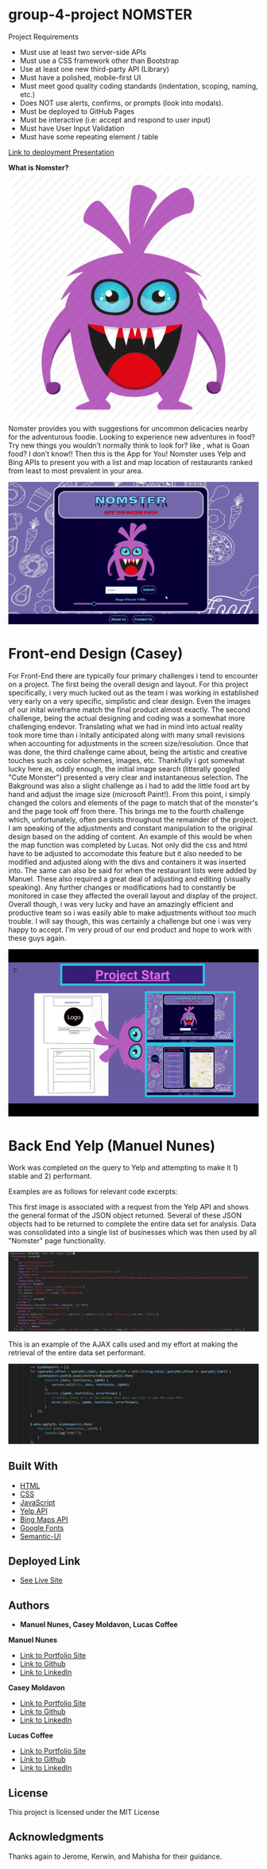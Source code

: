 # group-4-project NOMSTER
Project Requirements
- Must use at least two server-side APIs
- Must use a CSS framework other than Bootstrap
- Use at least one new third-party API (Library)
- Must have a polished, mobile-first UI
- Must meet good quality coding standards (indentation, scoping, naming, etc.)
- Does NOT use alerts, confirms, or prompts (look into modals). 
- Must be deployed to GitHub Pages
- Must be interactive (i.e: accept and respond to user input)
- Must have User Input Validation
- Must have some repeating element / table

[Link to deployment Presentation](https://docs.google.com/presentation/d/1-0gOvWei5pVjOt75WLYcv4okRsctA2LJCFRDzzSyaiU/edit?usp=sharing)

**What is Nomster?**
![Nomster-monster](assets/images/monster-1.png)
Nomster provides you with suggestions for uncommon delicacies nearby for the adventurous foodie. Looking to experience new adventures in food? Try new things you wouldn’t normally think to look for? like , what is Goan food? I don’t know!!
Then this is the App for You!
Nomster uses Yelp and Bing APIs to present you with a list and map location of restaurants ranked from least to most prevalent in your area. 

![Nomster-gif](assets/images/nomster-gif.gif)


# Front-end Design (Casey)

For Front-End there are typically four primary challenges i tend to encounter on a project. The first being the overall design and layout. For this project specifically, i very much lucked out as the team i was working in established very early on a very specific, simplistic and clear design. Even the images of our inital wireframe match the final product almost exactly. The second challenge, being the actual designing and coding was a somewhat more challenging endevor. Translating what we had in mind into actual reality took more time than i initally anticipated along with many small revisions when accounting for adjustments in the screen size/resolution. Once that was done, the third challenge came about, being the artistic and creative touches such as color schemes, images, etc. Thankfully i got somewhat lucky here as, oddly enough, the initial image search (litterally googled "Cute Monster") presented a very clear and instantaneous selection. The Bakground was also a slight challenge as i had to add the little food art by hand and adjust the image size (microsoft Paint!). From this point, i simply changed the colors and elements of the page to match that of the monster's and the page took off from there. This brings me to the fourth challenge which, unfortunately, often persists throughout the remainder of the project. I am speaking of the adjustments and constant manipulation to the original design based on the adding of content. An example of this would be when the map function was completed by Lucas. Not only did the css and html have to be adjusted to accomodate this feature but it also needed to be modified and adjusted along with the divs and containers it was inserted into. The same can also be said for when the restaurant lists were added by Manuel. These also required a great deal of adjusting and editing (visually speaking). Any further changes or modifications had to constantly be monitored in case they affected the overall layout and display of the project. Overall though, i was very lucky and have an amazingly efficient and productive team so i was easily able to make adjustments without too much trouble. I will say though, this was certainly a challenge but one i was very happy to accept. I'm very proud of our end product and hope to work with these guys again.

![wireframe](assets/images/wire-frame-compare.jpg)

# Back End Yelp (Manuel Nunes)

Work was completed on the query to Yelp and attempting to make it 1) stable and 2) performant.

Examples are as follows for relevant code excerpts:

This first image is associated with a request from the Yelp API and shows the general format of the JSON object returned.
Several of these JSON objects had to be returned to complete the entire data set for analysis.  Data was consolidated into a
single list of businesses which was then used by all "Nomster" page functionality.

![Example JSON](assets/images/query_js.PNG)

This is an example of the AJAX calls used and my effort at making the retrieval of the entire data set performant.

![AJAX Example](assets/images/code_capture.PNG)

## Built With

* [HTML](https://developer.mozilla.org/en-US/docs/Web/HTML)
* [CSS](https://developer.mozilla.org/en-US/docs/Web/CSS)
* [JavaScript](https://developer.mozilla.org/en-US/docs/Web/JavaScript)
* [Yelp API](https://www.yelp.com/developers)
* [Bing Maps API](https://www.microsoft.com/en-us/maps/choose-your-bing-maps-api)
* [Google Fonts](https://fonts.google.com/)
* [Semantic-UI](https://semantic-ui.com/)

## Deployed Link

* [See Live Site](https://casey-moldavon.github.io/group-4-project/)


## Authors

* **Manuel Nunes, Casey Moldavon, Lucas Coffee** 

**Manuel Nunes**
- [Link to Portfolio Site](https://redmarmaduke.github.io/responsive-portfolio/)
- [Link to Github](https://github.com/redmarmaduke)
- [Link to LinkedIn](https://www.linkedin.com/in/manuel-nunes-272ba31b/)

**Casey Moldavon**
- [Link to Portfolio Site](https://casey-moldavon.github.io/responsive-portfolio/)
- [Link to Github](https://github.com/casey-moldavon/group-4-project)
- [Link to LinkedIn](https://www.linkedin.com/in/casey-moldavon-442a1761/)

**Lucas Coffee**
- [Link to Portfolio Site](https://kalashnikoffee.github.io/responsive-bio/)
- [Link to Github](https://github.com/kalashnikoffee)
- [Link to LinkedIn](https://www.linkedin.com/in/lucas-coffee-08853719/)

## License

This project is licensed under the MIT License 

## Acknowledgments

Thanks again to Jerome, Kerwin, and Mahisha for their guidance.
